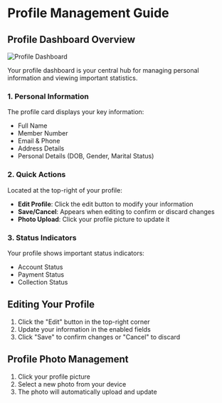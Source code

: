
# Profile Management Guide

## Profile Dashboard Overview
![Profile Dashboard](screenshot_profile_dashboard.png)

Your profile dashboard is your central hub for managing personal information and viewing important statistics.

### 1. Personal Information
The profile card displays your key information:
- Full Name
- Member Number
- Email & Phone
- Address Details
- Personal Details (DOB, Gender, Marital Status)

### 2. Quick Actions
Located at the top-right of your profile:
- **Edit Profile**: Click the edit button to modify your information
- **Save/Cancel**: Appears when editing to confirm or discard changes
- **Photo Upload**: Click your profile picture to update it

### 3. Status Indicators
Your profile shows important status indicators:
- Account Status
- Payment Status
- Collection Status

## Editing Your Profile
1. Click the "Edit" button in the top-right corner
2. Update your information in the enabled fields
3. Click "Save" to confirm changes or "Cancel" to discard

## Profile Photo Management
1. Click your profile picture
2. Select a new photo from your device
3. The photo will automatically upload and update

